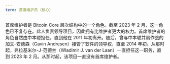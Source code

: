 ```yaml
---
term: 首席维护员（核心）
---
```

首席维护者是 Bitcoin Core 层次结构中的一个角色。截至 2023 年 2 月，这一角色已不复存在。此人负责领导项目，因此拥有比维护者更大的权力。首席维护者的角色自然由中本聪担任，直到他在 2011 年初离开。随后，曾与中本聪并肩作战的加文-安德森（Gavin Andresen）接管了软件的领导权，直至 2014 年初。从那时起，弗拉基米尔-J-范德兰（Wladimir J. van der Laan）一直担任这一职务，直到 2023 年 2 月。从那时起，该项目一直没有首席维护者。